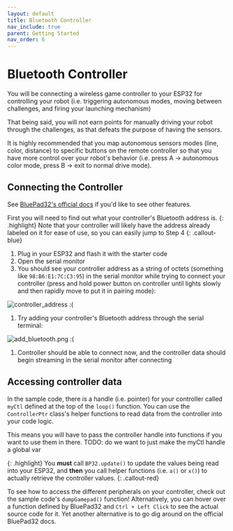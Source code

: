 ```yaml
---
layout: default
title: Bluetooth Controller
nav_include: true
parent: Getting Started
nav_order: 6
---
```


# Bluetooth Controller

You will be connecting a wireless game controller to your ESP32 for controlling your robot (i.e. triggering autonomous modes, moving between challenges, and firing your launching mechanism)

That being said, you will not earn points for manually driving your robot through the challenges, as that defeats the purpose of having the sensors.

It is highly recommended that you map autonomous sensors modes (line, color, distance) to specific buttons on the remote controller so that you have more control over your robot's behavior (i.e. press A -> autonomous color mode, press B -> exit to normal drive mode).

## Connecting the Controller

See [BluePad32's official docs](https://bluepad32.readthedocs.io/en/latest/FAQ/#:~:text=true%3B%0A%7D-,Using%20allowlist%20commands%20from%20the%20USB%20console,%C2%B6,-Note) if you'd like to see other features.

First you will need to find out what your controller's Bluetooth address is.
{: .highlight}
Note that your controller will likely have the address already labeled on it for ease of use, so you can easily jump to Step 4
{: .callout-blue}
1. Plug in your ESP32 and flash it with the starter code
1. Open the serial monitor
1. You should see your controller address as a string of octets (something like `98:B6:E1:7C:C3:95`) in the serial monitor while trying to connect your controller (press and hold power button on controller until lights slowly and then rapidly move to put it in pairing mode):
<img src="{{ '/_assets/images/controller_address.png' | prepend: site.baseurl }}" alt="controller_address :(">

1. Try adding your controller's Bluetooth address through the serial terminal:
<img src="{{ '/_assets/images/add_bluetooth.png' | prepend: site.baseurl }}" alt="add_bluetooth.png :(">

1. Controller should be able to connect now, and the controller data should begin streaming in the serial monitor after connecting

## Accessing controller data

In the sample code, there is a handle (i.e. pointer) for your controller called `myCtl` defined at the top of the `loop()` function. You can use the `ControllerPtr` class's helper functions to read data from the controller into your code logic.

This means you will have to pass the controller handle into functions if you want to use them in there. TODO: do we want to just make the myCtl handle a global var

{: .highlight}
You **must** call `BP32.update()` to update the values being read into your ESP32, and **then** you call helper functions (i.e. `a()` or `x()`) to actually retrieve the controller values.
{: .callout-red}

To see how to access the different peripherals on your controller, check out the sample code's `dumpGamepad()` function! Alternatively, you can hover over a function defined by BluePad32 and `Ctrl + Left Click` to see the actual source code for it. Yet another alternative is to go dig around on the official BluePad32 docs.







